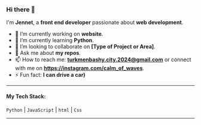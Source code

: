 ### Hi there 👋

I'm **Jennet**, a **front end developer** passionate about **web development**.

- 🔭 I’m currently working on **website**.
- 🌱 I’m currently learning **Python**.
- 👯 I’m looking to collaborate on **[Type of Project or Area]**.
- 💬 Ask me about **my repos**.
- 📫 How to reach me: **turkmenbashy.city.2024@gmail.com** or connect with me on **https://instagram.com/calm_of_waves**.
- ⚡ Fun fact: **I can drive a car)**

---

#### My Tech Stack:
`Python` | `JavaScript` | `html` | `Css` 

---
